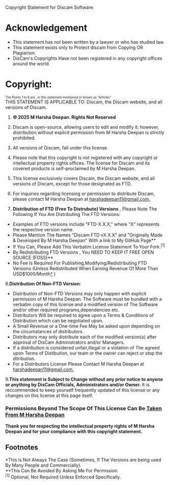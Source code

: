 Copyright Statement for Discam Software:
# Acknowledgement
- This statement has not been written by a lawyer or who has studied law.
- This statement exists only to Protect discam from Copying OR Plagiarism.
- DisCam's Copyrights Have not been registered in any copyright offices around the world.

# Copyright:
<sub><sup> The Points 1 to 8 are , in this statement mentioned or known as "Articles" </sup></sub>  
THIS STATEMENT IS APPLICABLE TO: Discam, the Discam website, and all versions of Discam.

1. **© 2025 M Harsha Deepan. Rights Not Reserved**

2. Discam is open-source, allowing users to edit and modify it; however, distribution without explicit permission from M Harsha Deepan is strictly prohibited.

3. All versions of Discam, fall under this license.

4. Please note that this copyright is not registered with any copyright or intellectual property rights offices. The license for Discam and its covered products is self-proclaimed by M Harsha Deepan.

5. This license exclusively covers Discam, the Discam website, and all versions of Discam, except for those designated as FTD.

6. For inquiries regarding licensing or permission to distribute Discam, please contact M Harsha Deepan at [harshadeepan11@gmail.com.](mailto:harshadeepan11@gmail.com) 

7. **Distribution of FTD (Free To Distrubute) Versions** ,
Please Note The Following If You Are Distributing The FTD Versions:
-  Examples of FTD versions include "FTD-X.X.X," where "X" represents the respective version name.
- Please Mention The Names "Discam FTD vX.X.X" and "Originally Made & Developed By M Harsha Deepan" With a link to My GitHub Page**
- If You Can, Please Add This Verbatim License Statement To Your Fork.<sup>[1]</sup>
- By Redistributing FTD Versions , You NEED TO KEEP IT FREE OPEN SOURCE (FOSS)**
- No Fee Is Required For Publishing,Modifying/Redistributing FTD Versions (Unless Redistributed When Earning Revenue Of More Than USD$1000/Month[*](https://github.com/deepanharsha/DisCam/?tab=License-1-ov-file#footnotes) )

8.**Distribution Of Non-FTD Version**:
- Distribution of Non-FTD Versions may only happen with explicit permission of M Harsha Deepan. The Software must be bundled with a verbatim copy of this license and a modified version of The Software and/or other required programs,dependencies etc.
- Distributors Will be required to agree upon a Terms & Conditions of Distribution which can be negotiated upon.
- A Small Revenue or a One-time Fee May be asked upon depending on the circumstances of distributors.
- Distributors may only distribute each of the modified version(s) after approval of DisCam Administrators and/or Managers.
- If a distribution is considered unfair,illegal or a violation of The agreed upon Terms of Distibution, our team or the owner can reject or stop the ditribution.
- For a Distributors License Please Contact M Harsha Deepan at [harshadeepan11@gmail.com.](mailto:harshadeepan11@gmail.com) 

9.**This statement is Subject to Change without any prior notice to anyone or anything by DisCam Officials, Administrators and/or Owner.** It is reccommended to keep yourself frequently updated of this license or any changes on this license at this page itself.

### Permissions Beyond The Scope Of This License Can Be [Taken From M Harsha Deepan](mailto:harshadeepan11@gmail.com)

**Thank you for respecting the intellectual property rights of M Harsha Deepan and for your compliance with this copyright statement.**

## Footnotes
*This is Not Always The Case (Sometimes, If The Versions are being used By Many People and Commercially).  
**This Can Be Avoided By Asking Me For Permission.  
<sup>[1]</sup> Optional, Not Required Unless Enforced Specifically.  
